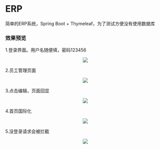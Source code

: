 # ERP
简单的ERP系统，Spring Boot + Thymeleaf，为了测试方便没有使用数据库

### 效果预览

1.登录界面。用户名随便填，密码123456
     <div align=center><img src="https://s1.ax1x.com/2020/05/22/YX74JA.png"/></div>

2.员工管理页面
     <div align=center><img src="https://s1.ax1x.com/2020/05/22/YXqMIe.png"/></div>
     
3.点击编辑，页面回显
     <div align=center><img src="https://s1.ax1x.com/2020/05/22/YXqtqf.png"/></div>

4.首页国际化
     <div align=center><img src="https://s1.ax1x.com/2020/05/22/YXq0iQ.png"/></div>
     
5.没登录请求会被拦截
     <div align=center><img src="https://s1.ax1x.com/2020/05/22/YXq2ZT.png"/></div>
